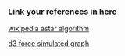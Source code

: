 ### Link your references in here
[wikipedia astar algorithm](https://en.wikipedia.org/wiki/A*_search_algorithm)

[d3 force simulated graph](https://observablehq.com/@d3/force-directed-graph)

